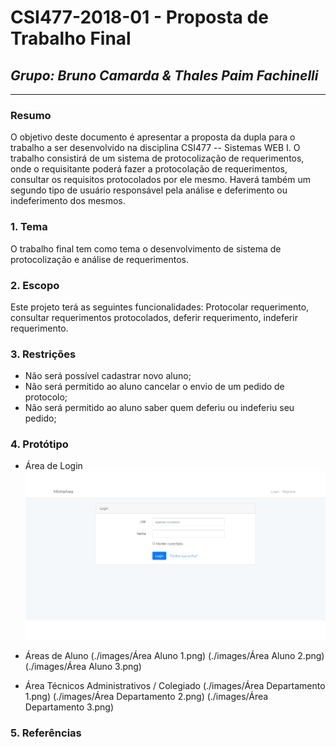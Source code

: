 # **CSI477-2018-01 - Proposta de Trabalho Final**
## *Grupo: Bruno Camarda & Thales Paim Fachinelli*

--------------

<!-- Descrever um resumo sobre o trabalho. -->

### Resumo
O objetivo deste documento é apresentar a proposta da dupla para o trabalho a ser desenvolvido na disciplina CSI477 -- Sistemas WEB I. O trabalho consistirá de um sistema de protocolização de requerimentos, onde o requisitante poderá fazer a protocolação de requerimentos, consultar os requisitos protocolados por ele mesmo. Haverá também um segundo tipo de usuário responsável pela análise e deferimento ou indeferimento dos mesmos.

<!-- Apresentar o tema. -->
### 1. Tema

  O trabalho final tem como tema o desenvolvimento de sistema de protocolização e análise de requerimentos.

<!-- Descrever e limitar o escopo da aplicação. -->
### 2. Escopo

  Este projeto terá as seguintes funcionalidades: Protocolar requerimento, consultar requerimentos protocolados, deferir requerimento, indeferir requerimento.

<!-- Apresentar restrições de funcionalidades e de escopo. -->
### 3. Restrições

  * Não será possível cadastrar novo aluno; 
  * Não será permitido ao aluno cancelar o envio de um pedido de protocolo; 
  * Não será permitido ao aluno saber quem deferiu ou indeferiu seu pedido;


<!-- Construir alguns protótipos para a aplicação, disponibilizá-los no Github e descrever o que foi considerado. //-->
### 4. Protótipo
 
 * Área de Login
 ![login](https://raw.githubusercontent.com/UFOP-CSI477/2018-01-trabalho-final-protocolizacao-de-requerimentos-colegiado/master/images/Login.png)

 * Áreas de Aluno
 (./images/Área Aluno 1.png)
 (./images/Área Aluno 2.png)
 (./images/Área Aluno 3.png)

 * Área Técnicos Administrativos / Colegiado
 (./images/Área Departamento 1.png)
 (./images/Área Departamento 2.png)
 (./images/Área Departamento 3.png)

### 5. Referências

